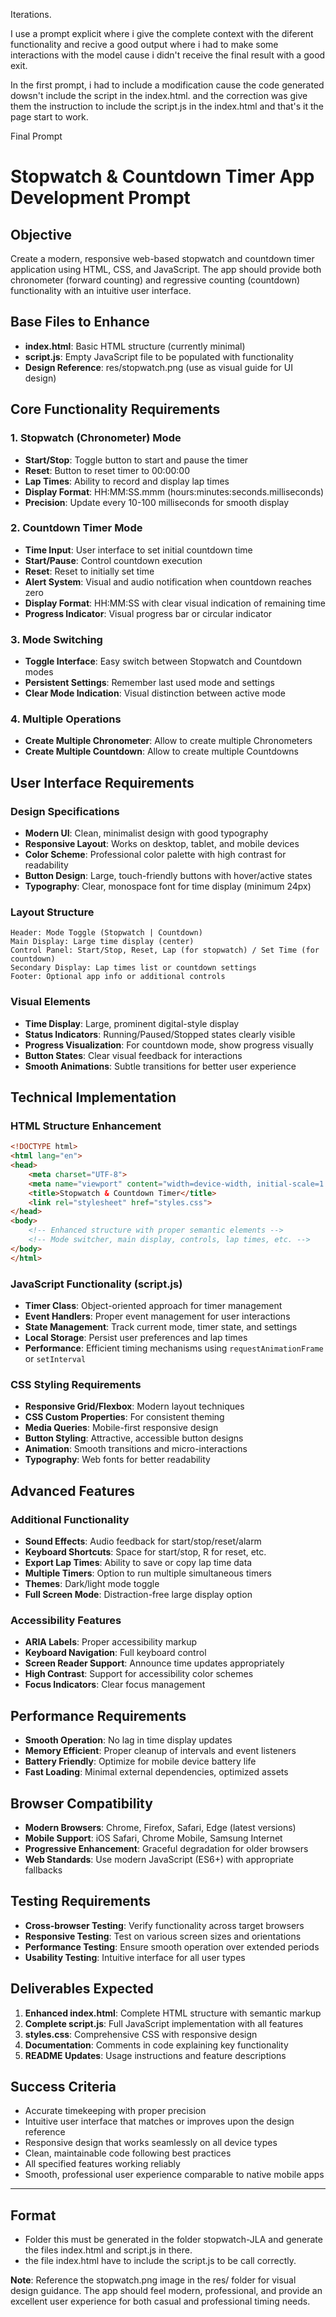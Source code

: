 Iterations.

I use a prompt explicit where i give the complete context with the diferent functionality and recive a good output where i had to make some interactions with the model cause i didn't receive the final result with a good exit.

In the first prompt, i had to include a modification cause the code generated dowsn't include the script in the index.html. and the correction was give them the instruction to include the script.js in the index.html and that's it the page start to work.

Final Prompt

# Stopwatch & Countdown Timer App Development Prompt

## Objective
Create a modern, responsive web-based stopwatch and countdown timer application using HTML, CSS, and JavaScript. The app should provide both chronometer (forward counting) and regressive counting (countdown) functionality with an intuitive user interface.

## Base Files to Enhance
- **index.html**: Basic HTML structure (currently minimal)
- **script.js**: Empty JavaScript file to be populated with functionality
- **Design Reference**: res/stopwatch.png (use as visual guide for UI design)

## Core Functionality Requirements

### 1. Stopwatch (Chronometer) Mode
- **Start/Stop**: Toggle button to start and pause the timer
- **Reset**: Button to reset timer to 00:00:00
- **Lap Times**: Ability to record and display lap times
- **Display Format**: HH:MM:SS.mmm (hours:minutes:seconds.milliseconds)
- **Precision**: Update every 10-100 milliseconds for smooth display

### 2. Countdown Timer Mode
- **Time Input**: User interface to set initial countdown time
- **Start/Pause**: Control countdown execution
- **Reset**: Reset to initially set time
- **Alert System**: Visual and audio notification when countdown reaches zero
- **Display Format**: HH:MM:SS with clear visual indication of remaining time
- **Progress Indicator**: Visual progress bar or circular indicator

### 3. Mode Switching
- **Toggle Interface**: Easy switch between Stopwatch and Countdown modes
- **Persistent Settings**: Remember last used mode and settings
- **Clear Mode Indication**: Visual distinction between active mode

### 4. Multiple Operations
- **Create Multiple Chronometer**: Allow to create multiple Chronometers
- **Create Multiple Countdown**: Allow to create multiple Countdowns

## User Interface Requirements

### Design Specifications
- **Modern UI**: Clean, minimalist design with good typography
- **Responsive Layout**: Works on desktop, tablet, and mobile devices
- **Color Scheme**: Professional color palette with high contrast for readability
- **Button Design**: Large, touch-friendly buttons with hover/active states
- **Typography**: Clear, monospace font for time display (minimum 24px)

### Layout Structure
```
Header: Mode Toggle (Stopwatch | Countdown)
Main Display: Large time display (center)
Control Panel: Start/Stop, Reset, Lap (for stopwatch) / Set Time (for countdown)
Secondary Display: Lap times list or countdown settings
Footer: Optional app info or additional controls
```

### Visual Elements
- **Time Display**: Large, prominent digital-style display
- **Status Indicators**: Running/Paused/Stopped states clearly visible
- **Progress Visualization**: For countdown mode, show progress visually
- **Button States**: Clear visual feedback for interactions
- **Smooth Animations**: Subtle transitions for better user experience

## Technical Implementation

### HTML Structure Enhancement
```html
<!DOCTYPE html>
<html lang="en">
<head>
    <meta charset="UTF-8">
    <meta name="viewport" content="width=device-width, initial-scale=1.0">
    <title>Stopwatch & Countdown Timer</title>
    <link rel="stylesheet" href="styles.css">
</head>
<body>
    <!-- Enhanced structure with proper semantic elements -->
    <!-- Mode switcher, main display, controls, lap times, etc. -->
</body>
</html>
```

### JavaScript Functionality (script.js)
- **Timer Class**: Object-oriented approach for timer management
- **Event Handlers**: Proper event management for user interactions
- **State Management**: Track current mode, timer state, and settings
- **Local Storage**: Persist user preferences and lap times
- **Performance**: Efficient timing mechanisms using `requestAnimationFrame` or `setInterval`

### CSS Styling Requirements
- **Responsive Grid/Flexbox**: Modern layout techniques
- **CSS Custom Properties**: For consistent theming
- **Media Queries**: Mobile-first responsive design
- **Button Styling**: Attractive, accessible button designs
- **Animation**: Smooth transitions and micro-interactions
- **Typography**: Web fonts for better readability

## Advanced Features

### Additional Functionality
- **Sound Effects**: Audio feedback for start/stop/reset/alarm
- **Keyboard Shortcuts**: Space for start/stop, R for reset, etc.
- **Export Lap Times**: Ability to save or copy lap time data
- **Multiple Timers**: Option to run multiple simultaneous timers
- **Themes**: Dark/light mode toggle
- **Full Screen Mode**: Distraction-free large display option

### Accessibility Features
- **ARIA Labels**: Proper accessibility markup
- **Keyboard Navigation**: Full keyboard control
- **Screen Reader Support**: Announce time updates appropriately
- **High Contrast**: Support for accessibility color schemes
- **Focus Indicators**: Clear focus management

## Performance Requirements
- **Smooth Operation**: No lag in time display updates
- **Memory Efficient**: Proper cleanup of intervals and event listeners
- **Battery Friendly**: Optimize for mobile device battery life
- **Fast Loading**: Minimal external dependencies, optimized assets

## Browser Compatibility
- **Modern Browsers**: Chrome, Firefox, Safari, Edge (latest versions)
- **Mobile Support**: iOS Safari, Chrome Mobile, Samsung Internet
- **Progressive Enhancement**: Graceful degradation for older browsers
- **Web Standards**: Use modern JavaScript (ES6+) with appropriate fallbacks

## Testing Requirements
- **Cross-browser Testing**: Verify functionality across target browsers
- **Responsive Testing**: Test on various screen sizes and orientations
- **Performance Testing**: Ensure smooth operation over extended periods
- **Usability Testing**: Intuitive interface for all user types

## Deliverables Expected
1. **Enhanced index.html**: Complete HTML structure with semantic markup
2. **Complete script.js**: Full JavaScript implementation with all features
3. **styles.css**: Comprehensive CSS with responsive design
4. **Documentation**: Comments in code explaining key functionality
5. **README Updates**: Usage instructions and feature descriptions

## Success Criteria
- Accurate timekeeping with proper precision
- Intuitive user interface that matches or improves upon the design reference
- Responsive design that works seamlessly on all device types
- Clean, maintainable code following best practices
- All specified features working reliably
- Smooth, professional user experience comparable to native mobile apps

---
## Format
- Folder this must be generated in the folder stopwatch-JLA and generate the files index.html and script.js in there.
- the file index.html have to include the script.js to be call correctly.

**Note**: Reference the stopwatch.png image in the res/ folder for visual design guidance. The app should feel modern, professional, and provide an excellent user experience for both casual and professional timing needs. 